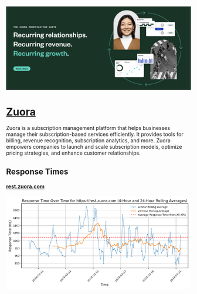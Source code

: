 [![Visit Zuora](imagePreview.png)](https://zuora.com)

# [Zuora](https://zuora.com)

Zuora is a subscription management platform that helps businesses manage their subscription-based services efficiently. It provides tools for billing, revenue recognition, subscription analytics, and more. Zuora empowers companies to launch and scale subscription models, optimize pricing strategies, and enhance customer relationships.

## Response Times

#### [rest.zuora.com](https://rest.zuora.com)

![rest.zuora.com](response-time-charts/726573742e7a756f72612e636f6d.png)

